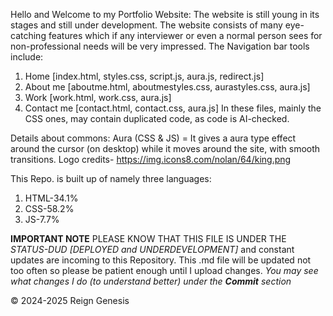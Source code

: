 Hello and Welcome to my Portfolio Website:
The website is still young in its stages and still under development. The website consists of many eye-catching features which if any interviewer or even a normal person sees for non-professional needs will be very impressed.
The Navigation bar tools include:
1) Home [index.html, styles.css, script.js, aura.js, redirect.js]
2) About me [aboutme.html, aboutmestyles.css, aurastyles.css, aura.js]
3) Work [work.html, work.css, aura.js]
4) Contact me [contact.html, contact.css, aura.js]
In these files, mainly the CSS ones, may contain duplicated code, as code is AI-checked.

Details about commons:
Aura (CSS & JS) = It gives a aura type effect around the cursor (on desktop) while it moves around the site, with smooth transitions.
Logo credits- https://img.icons8.com/nolan/64/king.png

This Repo. is built up of namely three languages:
1) HTML-34.1%
2) CSS-58.2%
3) JS-7.7%

**IMPORTANT NOTE**
PLEASE KNOW THAT THIS FILE IS UNDER THE *STATUS-DUD [DEPLOYED and UNDERDEVELOPMENT]* and constant updates are incoming to this Repository. This .md file will be updated not too often so please be patient enough until I upload changes.
*You may see what changes I do (to understand better) under the **Commit** section*

© 2024-2025 Reign Genesis
